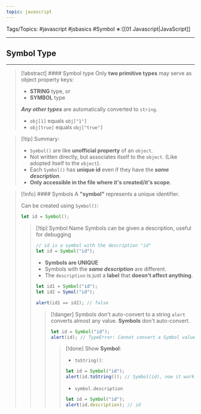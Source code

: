 ```yaml
---
topic: javascript
---
```

Tags/Topics: #javascript #jsbasics #Symbol
∗:[[01 Javascript|JavaScript]] 

---
## Symbol Type

--- 

>[!abstract] #### Symbol type
>Only __two primitive types__ may serve as object property keys:
> - __STRING__ type, or
> - __SYMBOL__ type
> 
> ___Any other types___ are automatically converted to `string`.
> - `obj[1]` equals `obj["1"]`
> - `obj[true]` equals `obj["true"]`

> [!tip] Summary:
>  - `Symbol()` are like __unofficial property__ of an `object`.
>  - Not written directly, but associates itself to the `object`. (Like adopted itself to the `object`).
>  - Each `Symbol()` has __unique id__ even if they have the ___same description___.
>  - __Only accessible in the file where it's created/it's scope__.

>[!info] #### Symbols
> A __"symbol"__ represents a unique identifier.
> 
> Can be created using `Symbol()`:
> ```javascript
> let id = Symbol();
> ```
>> [!tip] Symbol Name
>>  Symbols can be given a description, useful for debugging
>>  ```javascript
>>  // id is a symbol with the description "id"
>>  let id = Symbol("id");
>>  ```
>>  -  __Symbols are UNIQUE__
>>  - Symbols with the ___same description___ are different.
>>  - The `description` is just a __label__ that __doesn't affect anything__.
>> ```javascript
>> let id1 = Symbol("id");
>> let id2 = Symol("id");
>> 
>> alert(id1 == id2); // false
>> ```
>>> [!danger] Symbols don't auto-convert to a string
>>> `alert` converts almost any value.
>>> __Symbols__ don't auto-convert.
>>> ```javascript
>>> let id = Symbol("id");
>>> alert(id); // TypeError: Cannot convert a Symbol value to a string
>>> ```
>>>> [!done] Show __Symbol__:
>>>>  - `toString()`:
>>>> ```javascript
>>>> let id = Symbol("id");
>>>> alert(id.toString()); // Symbol(id), now it works
>>>> ```
>>>> - `symbol.description`
>>>> ```javascript
>>>> let id = Symbol("id");
>>>> alert(id.description); // id
>>>> ```
>>>> 







